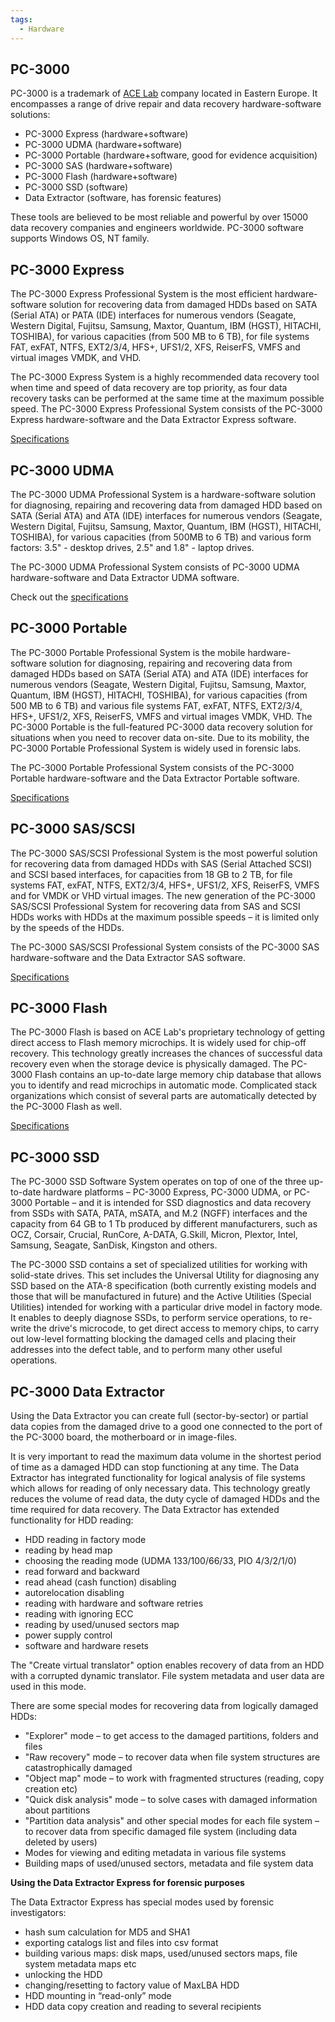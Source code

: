 ```yaml
---
tags:
  - Hardware
---
```

## PC-3000

PC-3000 is a trademark of [ACE Lab](https://www.acelab.eu.com/)
company located in Eastern Europe. It encompasses a range of drive
repair and data recovery hardware-software solutions:

* PC-3000 Express (hardware+software)
* PC-3000 UDMA (hardware+software)
* PC-3000 Portable (hardware+software, good for evidence acquisition)
* PC-3000 SAS (hardware+software)
* PC-3000 Flash (hardware+software)
* PC-3000 SSD (software)
* Data Extractor (software, has forensic features)

These tools are believed to be most reliable and powerful by over 15000
data recovery companies and engineers worldwide. PC-3000 software
supports Windows OS, NT family.

## <span id="PC-3000 Express"></span> PC-3000 Express

The PC-3000 Express Professional System is the most efficient
hardware-software solution for recovering data from damaged HDDs based
on SATA (Serial ATA) or PATA (IDE) interfaces for numerous vendors
(Seagate, Western Digital, Fujitsu, Samsung, Maxtor, Quantum, IBM
(HGST), HITACHI, TOSHIBA), for various capacities (from 500 MB to 6 TB),
for file systems FAT, exFAT, NTFS, EXT2/3/4, HFS+, UFS1/2, XFS,
ReiserFS, VMFS and virtual images VMDK, and VHD.

The PC-3000 Express System is a highly recommended data recovery tool
when time and speed of data recovery are top priority, as four data
recovery tasks can be performed at the same time at the maximum possible
speed. The PC-3000 Express Professional System consists of the PC-3000
Express hardware-software and the Data Extractor Express software.

[Specifications](https://www.acelab.eu.com/pc3000.Express.php)

## <span id="PC-3000 UDMA"></span> PC-3000 UDMA

The PC-3000 UDMA Professional System is a hardware-software solution for
diagnosing, repairing and recovering data from damaged HDD based on SATA
(Serial ATA) and ATA (IDE) interfaces for numerous vendors (Seagate,
Western Digital, Fujitsu, Samsung, Maxtor, Quantum, IBM (HGST), HITACHI,
TOSHIBA), for various capacities (from 500MB to 6 TB) and various form
factors: 3.5" - desktop drives, 2.5" and 1.8" - laptop drives.

The PC-3000 UDMA Professional System consists of PC-3000 UDMA
hardware-software and Data Extractor UDMA software.

Check out the [specifications](https://www.acelab.eu.com//pc3000.udma.php)

## <span id="PC-3000 Portable"></span> PC-3000 Portable

The PC-3000 Portable Professional System is the mobile hardware-software
solution for diagnosing, repairing and recovering data from damaged HDDs
based on SATA (Serial ATA) and ATA (IDE) interfaces for numerous vendors
(Seagate, Western Digital, Fujitsu, Samsung, Maxtor, Quantum, IBM
(HGST), HITACHI, TOSHIBA), for various capacities (from 500 MB to 6 TB)
and various file systems FAT, exFAT, NTFS, EXT2/3/4, HFS+, UFS1/2, XFS,
ReiserFS, VMFS and virtual images VMDK, VHD. The PC-3000 Portable is the
full-featured PC-3000 data recovery solution for situations when you
need to recover data on-site. Due to its mobility, the PC-3000 Portable
Professional System is widely used in forensic labs.

The PC-3000 Portable Professional System consists of the PC-3000
Portable hardware-software and the Data Extractor Portable software.

[Specifications](https://www.acelab.eu.com/pc-3000-portable-iii-systems.php)

## <span id="PC-3000 SAS/SCSI"></span> PC-3000 SAS/SCSI

The PC-3000 SAS/SCSI Professional System is the most powerful solution
for recovering data from damaged HDDs with SAS (Serial Attached SCSI)
and SCSI based interfaces, for capacities from 18 GB to 2 TB, for file
systems FAT, exFAT, NTFS, EXT2/3/4, HFS+, UFS1/2, XFS, ReiserFS, VMFS
and for VMDK or VHD virtual images. The new generation of the PC-3000
SAS/SCSI Professional System for recovering data from SAS and SCSI HDDs
works with HDDs at the maximum possible speeds – it is limited only by
the speeds of the HDDs.

The PC-3000 SAS/SCSI Professional System consists of the PC-3000 SAS
hardware-software and the Data Extractor SAS software.

[Specifications](https://www.acelab.eu.com/SAS6System)

## <span id="PC-3000 Flash"></span> PC-3000 Flash

The PC-3000 Flash is based on ACE Lab's proprietary technology of
getting direct access to Flash memory microchips. It is widely used for
chip-off recovery. This technology greatly increases the chances of
successful data recovery even when the storage device is physically
damaged. The PC-3000 Flash contains an up-to-date large memory chip
database that allows you to identify and read microchips in automatic
mode. Complicated stack organizations which consist of several parts are
automatically detected by the PC-3000 Flash as well.

[Specifications](https://www.acelab.eu.com//pc3000flash.php)

## <span id="PC-3000 SSD"></span> PC-3000 SSD

The PC-3000 SSD Software System operates on top of one of the three
up-to-date hardware platforms – PC-3000 Express, PC-3000 UDMA, or
PC-3000 Portable – and it is intended for SSD diagnostics and data
recovery from SSDs with SATA, PATA, mSATA, and M.2 (NGFF) interfaces and
the capacity from 64 GB to 1 Tb produced by different manufacturers,
such as OCZ, Corsair, Crucial, RunCore, A-DATA, G.Skill, Micron,
Plextor, Intel, Samsung, Seagate, SanDisk, Kingston and others.

The PC-3000 SSD contains a set of specialized utilities for working with
solid-state drives. This set includes the Universal Utility for
diagnosing any SSD based on the ATA-8 specification (both currently
existing models and those that will be manufactured in future) and the
Active Utilities (Special Utilities) intended for working with a
particular drive model in factory mode. It enables to deeply diagnose
SSDs, to perform service operations, to re-write the drive's microcode,
to get direct access to memory chips, to carry out low-level formatting
blocking the damaged cells and placing their addresses into the defect
table, and to perform many other useful operations.

## <span id="PC-3000 Data Extractor"></span> PC-3000 Data Extractor

Using the Data Extractor you can create full (sector-by-sector) or
partial data copies from the damaged drive to a good one connected to
the port of the PC-3000 board, the motherboard or in image-files.

It is very important to read the maximum data volume in the shortest
period of time as a damaged HDD can stop functioning at any time. The
Data Extractor has integrated functionality for logical analysis of file
systems which allows for reading of only necessary data. This technology
greatly reduces the volume of read data, the duty cycle of damaged HDDs
and the time required for data recovery. The Data Extractor has extended
functionality for HDD reading:

* HDD reading in factory mode
* reading by head map
* choosing the reading mode (UDMA 133/100/66/33, PIO 4/3/2/1/0)
* read forward and backward
* read ahead (cash function) disabling
* autorelocation disabling
* reading with hardware and software retries
* reading with ignoring ECC
* reading by used/unused sectors map
* power supply control
* software and hardware resets

The "Create virtual translator" option enables recovery of data from an
HDD with a corrupted dynamic translator. File system metadata and user
data are used in this mode.

There are some special modes for recovering data from logically damaged
HDDs:

* "Explorer" mode – to get access to the damaged partitions, folders and
  files
* "Raw recovery" mode – to recover data when file system structures are
  catastrophically damaged
* "Object map" mode – to work with fragmented structures (reading, copy
  creation etc)
* "Quick disk analysis" mode – to solve cases with damaged information
  about partitions
* "Partition data analysis" and other special modes for each file system
  – to recover data from specific damaged file system (including data
  deleted by users)
* Modes for viewing and editing metadata in various file systems
* Building maps of used/unused sectors, metadata and file system data

**Using the Data Extractor Express for forensic purposes**

The Data Extractor Express has special modes used by forensic
investigators:

* hash sum calculation for MD5 and SHA1
* exporting catalogs list and files into csv format
* building various maps: disk maps, used/unused sectors maps, file
  system metadata maps etc
* unlocking the HDD
* changing/resetting to factory value of MaxLBA HDD
* HDD mounting in “read-only” mode
* HDD data copy creation and reading to several recipients
